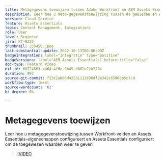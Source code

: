 ```yaml
---
title: Metagegevens toewijzen tussen Adobe Workfront en AEM Assets Essentials
description: Leer hoe u meta-gegevenstoewijzing tussen de gebieden en de eigenschappen van Assets Essentials van Workfront vormt, evenals vormende Assets Essentials om de in kaart gebrachte meta-gegevens te tonen.
version: Cloud Service
feature: Assets Essentials
topic: Content Management, Integrations
role: User
level: Beginner
jira: KT-8222
thumbnail: 336458.jpeg
last-substantial-update: 2022-10-13T00:00:00Z
badgeIntegration: label="Integratie" type="positive"
badgeVersions: label="AEM Assets Essentials" before-title="false"
doc-type: Feature Video
exl-id: 60724863-c464-4f6e-9b49-d882e2eb2294
duration: 992
source-git-commit: f23c2ab86d42531113690df2e342c65060b5c7cd
workflow-type: tm+mt
source-wordcount: '63'
ht-degree: 0%

---
```


# Metagegevens toewijzen

Leer hoe u metagegevenstoewijzing tussen Workfront-velden en Assets Essentials-eigenschappen configureert en Assets Essentials configureert om de toegewezen waarden weer te geven.

>[!VIDEO](https://video.tv.adobe.com/v/336458?quality=12&learn=on)

